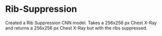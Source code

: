 # Rib-Suppression
Created a Rib Suppression CNN model. Takes a 256x256 px Chest X-Ray and returns a 256x256 px Chest X-Ray but with the ribs suppressed.
